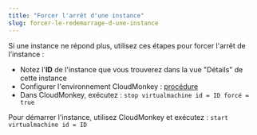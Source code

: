 ```yaml
---
title: "Forcer l'arrêt d'une instance"
slug: forcer-le-redemarrage-d-une-instance
---
```



Si une instance ne répond plus, utilisez ces étapes pour forcer l'arrêt de l'instance :

   - Notez l'**ID** de l'instance que vous trouverez dans la vue "Détails" de cette instance
   - Configurer l'environnement CloudMonkey : [procédure](../cloudstack-compute-service/install-and-config-cloudmonkey.md)
   - Dans CloudMonkey, exécutez : `stop virtualmachine id = ID forcé = true`

Pour démarrer l'instance, utilisez CloudMonkey et exécutez : `start virtualmachine id = ID`
